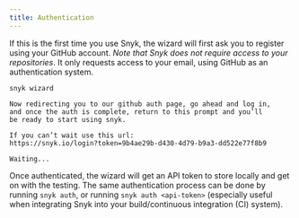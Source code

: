 ```yaml
---
title: Authentication
---
```


If this is the first time you use Snyk, the wizard will first ask you to register using your GitHub account. *Note that Snyk does not require access to your repositories*. It only requests access to your email, using GitHub as an authentication system.

```console
snyk wizard

Now redirecting you to our github auth page, go ahead and log in,
and once the auth is complete, return to this prompt and you’ll
be ready to start using snyk.

If you can’t wait use this url:
https://snyk.io/login?token=9b4ae29b-d430-4d79-b9a3-dd522e77f8b9

Waiting...
```

Once authenticated, the wizard will get an API token to store locally and get on with the testing. The same authentication process can be done by running `snyk auth`, or running `snyk auth <api-token>` (especially useful when integrating Snyk into your build/continuous integration (CI) system).
